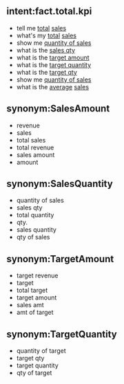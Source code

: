 ## intent:fact.total.kpi
- tell me [total](agg:sum) [sales](fact:SalesAmount)
- what's my [total](agg:sum) [sales](fact:SalesAmount)
- show me [quantity of sales](fact:SalesQuantity)
- what is the [sales qty](fact:SalesQuantity)
- what is the [target amount](fact:TargetAmount)
- what is the [target quantity](fact:TargetQuantity)
- what is the [target qty](fact:TargetQuantity)
- show me [quantity of sales](fact:TargetQuantity)
- what is the [average](agg:mean) [sales](fact:SalesAmount)

## synonym:SalesAmount
- revenue
- sales
- total sales
- total revenue
- sales amount
- amount

## synonym:SalesQuantity
- quantity of sales
- sales qty
- total quantity
- qty.
- sales quantity
- qty of sales

## synonym:TargetAmount
- target revenue
- target
- total target
- target amount
- sales amt
- amt of target

## synonym:TargetQuantity
- quantity of target
- target qty
- target quantity
- qty of target
